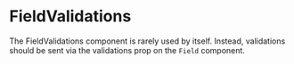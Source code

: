 # FieldValidations

The FieldValidations component is rarely used by itself. Instead, validations should be sent via the validations prop on the `Field` component.
